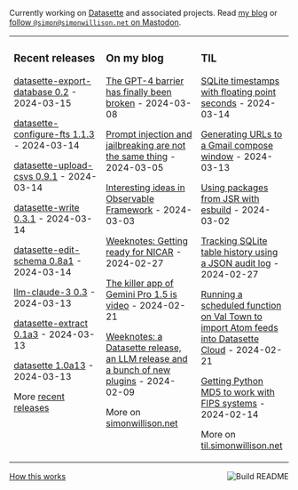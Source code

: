 Currently working on [Datasette](https://datasette.io/) and associated projects. Read [my blog](https://simonwillison.net/) or <a href="https://fedi.simonwillison.net/@simon">follow `@simon@simonwillison.net` on Mastodon</a>.

<table><tr><td valign="top" width="33%">

### Recent releases
<!-- recent_releases starts -->
[datasette-export-database 0.2](https://github.com/datasette/datasette-export-database/releases/tag/0.2) - 2024-03-15

[datasette-configure-fts 1.1.3](https://github.com/simonw/datasette-configure-fts/releases/tag/1.1.3) - 2024-03-14

[datasette-upload-csvs 0.9.1](https://github.com/simonw/datasette-upload-csvs/releases/tag/0.9.1) - 2024-03-14

[datasette-write 0.3.1](https://github.com/simonw/datasette-write/releases/tag/0.3.1) - 2024-03-14

[datasette-edit-schema 0.8a1](https://github.com/simonw/datasette-edit-schema/releases/tag/0.8a1) - 2024-03-14

[llm-claude-3 0.3](https://github.com/simonw/llm-claude-3/releases/tag/0.3) - 2024-03-13

[datasette-extract 0.1a3](https://github.com/datasette/datasette-extract/releases/tag/0.1a3) - 2024-03-13

[datasette 1.0a13](https://github.com/simonw/datasette/releases/tag/1.0a13) - 2024-03-13
<!-- recent_releases ends -->
More [recent releases](https://github.com/simonw/simonw/blob/main/releases.md)
</td><td valign="top" width="34%">

### On my blog
<!-- blog starts -->
[The GPT-4 barrier has finally been broken](https://simonwillison.org/2024/Mar/8/gpt-4-barrier/) - 2024-03-08

[Prompt injection and jailbreaking are not the same thing](https://simonwillison.org/2024/Mar/5/prompt-injection-jailbreaking/) - 2024-03-05

[Interesting ideas in Observable Framework](https://simonwillison.org/2024/Mar/3/interesting-ideas-in-observable-framework/) - 2024-03-03

[Weeknotes: Getting ready for NICAR](https://simonwillison.org/2024/Feb/27/weeknotes-getting-ready-for-nicar/) - 2024-02-27

[The killer app of Gemini Pro 1.5 is video](https://simonwillison.org/2024/Feb/21/gemini-pro-video/) - 2024-02-21

[Weeknotes: a Datasette release, an LLM release and a bunch of new plugins](https://simonwillison.org/2024/Feb/9/weeknotes/) - 2024-02-09
<!-- blog ends -->
More on [simonwillison.net](https://simonwillison.net/)
</td><td valign="top" width="33%">

### TIL
<!-- tils starts -->
[SQLite timestamps with floating point seconds](https://til.simonwillison.org/sqlite/floating-point-seconds) - 2024-03-14

[Generating URLs to a Gmail compose window](https://til.simonwillison.org/google/gmail-compose-url) - 2024-03-13

[Using packages from JSR with esbuild](https://til.simonwillison.org/javascript/jsr-esbuild) - 2024-03-02

[Tracking SQLite table history using a JSON audit log](https://til.simonwillison.org/sqlite/json-audit-log) - 2024-02-27

[Running a scheduled function on Val Town to import Atom feeds into Datasette Cloud](https://til.simonwillison.org/valtown/scheduled) - 2024-02-21

[Getting Python MD5 to work with FIPS systems](https://til.simonwillison.org/python/md5-fips) - 2024-02-14
<!-- tils ends -->
More on [til.simonwillison.net](https://til.simonwillison.net/)
</td></tr></table>

<a href="https://github.com/simonw/simonw/actions"><img src="https://github.com/simonw/simonw/workflows/Build%20README/badge.svg" align="right" alt="Build README"></a> <a href="https://simonwillison.net/2020/Jul/10/self-updating-profile-readme/">How this works</a>
